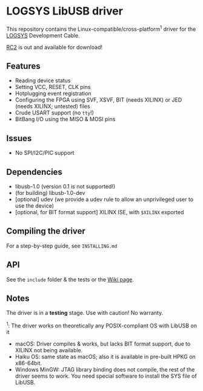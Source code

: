 # LOGSYS LibUSB driver

This repository contains the Linux-compatible/cross-platform<sup>1</sup> driver for the [LOGSYS](http://logsys.mit.bme.hu) Development Cable.

[RC2](https://github.com/bence98/Logsys-LibUSB-Driver/releases) is out and available for download!

## Features
* Reading device status
* Setting VCC, RESET, CLK pins
* Hotplugging event registration
* Configuring the FPGA using SVF, XSVF, BIT (needs XILINX) or JED (needs XILINX; untested) files
* Crude USART support (no `tty`!)
* BitBang I/O using the MISO & MOSI pins

## Issues
* No SPI/I2C/PIC support

## Dependencies

* libusb-1.0 (version 0.1 is not supported!)
* (for building) libusb-1.0-dev
* [optional] udev (we provide a udev rule to allow an unprivileged user to use the device)
* [optional, for BIT format support] XILINX ISE, with `$XILINX` exported

## Compiling the driver

For a step-by-step guide, see `INSTALLING.md`

## API

See the `include` folder & the tests or the [Wiki page](https://github.com/bence98/Logsys-LibUSB-Driver/wiki/Legacy:API).

## Notes

The driver is in a **testing** stage. Use with caution! No warranty.

<sup>1</sup>: The driver works on theoretically any POSIX-compliant OS with LibUSB on it

* macOS: Driver compiles & works, but lacks BIT format support, due to XILINX not being available.
* Haiku OS: same state as macOS; also it is available in pre-built HPKG on x86-64bit.
* Windows MinGW: JTAG library binding does not compile, the rest of the driver seems to work. You need special software to install the SYS file of LibUSB.

